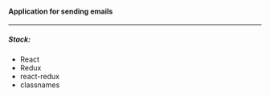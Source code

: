 #### Application for sending emails
***
##### Stack:
 + React
 + Redux
 + react-redux
 + classnames
